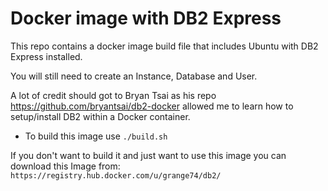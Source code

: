 Docker image with DB2 Express
============================
This repo contains a docker image build file that includes Ubuntu with DB2 Express installed. 

You will still need to create an Instance, Database and User.

A lot of credit should got to Bryan Tsai as his repo
https://github.com/bryantsai/db2-docker allowed me to learn how to setup/install DB2 within a Docker container.

* To build this image use `./build.sh`

If you don't want to build it and just want to use this image you can download this Image from: `https://registry.hub.docker.com/u/grange74/db2/`



